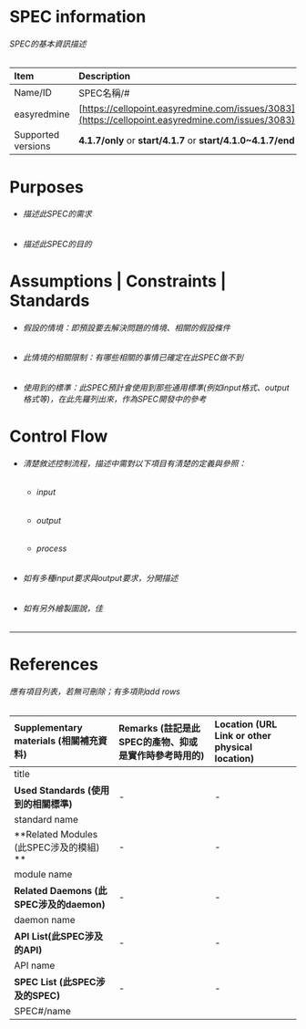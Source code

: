 # SPEC information

###### SPEC的基本資訊描述

| Item | Description |
| :--- | :--- |
| Name/ID | SPEC名稱/\# |
| easyredmine | [https://cellopoint.easyredmine.com/issues/3083](https://cellopoint.easyredmine.com/issues/3083) |
| Supported versions | **4.1.7/only** or **start/4.1.7** or **start/4.1.0~4.1.7/end** |

# Purposes

* ###### 描述此SPEC的需求
* ###### 描述此SPEC的目的

# Assumptions \| Constraints \| Standards

* ###### 假設的情境：即預設要去解決問題的情境、相關的假設條件
* ###### 此情境的相關限制：有哪些相關的事情已確定在此SPEC做不到
* ###### 使用到的標準：此SPEC預計會使用到那些通用標準\(例如input格式、output格式等\)，在此先羅列出來，作為SPEC開發中的參考

# Control Flow

* ###### 清楚敘述控制流程，描述中需對以下項目有清楚的定義與參照：

  * ###### input
  * ###### output
  * ###### process
* ###### 如有多種input要求與output要求，分開描述
* ###### 如有另外繪製圖說，佳

---

# References

###### 應有項目列表，若無可刪除；有多項則add rows

| **Supplementary materials \(相關補充資料\)** | **Remarks \(註記是此SPEC的產物、抑或是實作時參考時用的\)** | **Location \(URL Link or other physical location\)** |
| :--- | :--- | :--- |
| title |  |  |
| **Used Standards \(使用到的相關標準\)** | - | - |
| standard name |  |  |
| **Related Modules \(此SPEC涉及的模組\) ** | - | - |
| module name |  |  |
| **Related Daemons \(此SPEC涉及的daemon\)** | - | - |
| daemon name |  |  |
| **API List\(此SPEC涉及的API\)** | - | - |
| API name |  |  |
| **SPEC List \(此SPEC涉及的SPEC\)** | - | - |
| SPEC\#/name |  |  |



